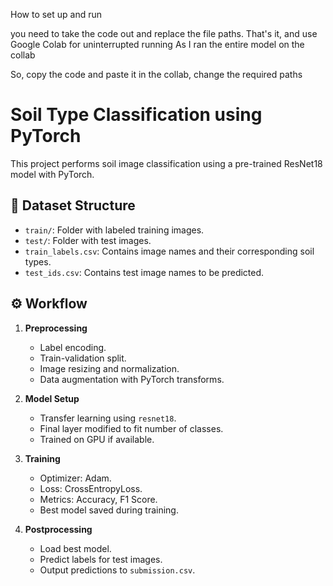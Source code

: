 
How to set up and run 

you need to take the code out and replace the file  paths. That's it, and use Google Colab for uninterrupted running 
As I ran the entire model on the collab

So, copy the code and paste it in the collab, change the required paths 


# Soil Type Classification using PyTorch

This project performs soil image classification using a pre-trained ResNet18 model with PyTorch.

## 📁 Dataset Structure

- `train/`: Folder with labeled training images.
- `test/`: Folder with test images.
- `train_labels.csv`: Contains image names and their corresponding soil types.
- `test_ids.csv`: Contains test image names to be predicted.

## ⚙️ Workflow

1. **Preprocessing**
   - Label encoding.
   - Train-validation split.
   - Image resizing and normalization.
   - Data augmentation with PyTorch transforms.

2. **Model Setup**
   - Transfer learning using `resnet18`.
   - Final layer modified to fit number of classes.
   - Trained on GPU if available.

3. **Training**
   - Optimizer: Adam.
   - Loss: CrossEntropyLoss.
   - Metrics: Accuracy, F1 Score.
   - Best model saved during training.

4. **Postprocessing**
   - Load best model.
   - Predict labels for test images.
   - Output predictions to `submission.csv`.



